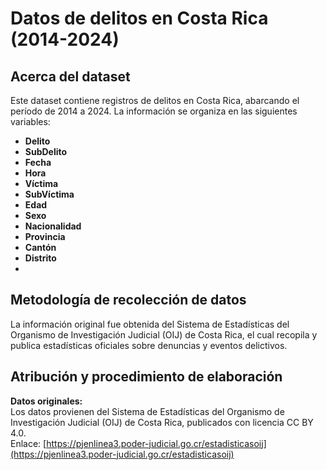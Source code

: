 # Datos de delitos en Costa Rica (2014-2024)

## Acerca del dataset

Este dataset contiene registros de delitos en Costa Rica, abarcando el período de 2014 a 2024. La información se organiza en las siguientes variables:

- **Delito**
- **SubDelito**
- **Fecha**
- **Hora**
- **Víctima**
- **SubVíctima**
- **Edad**
- **Sexo**
- **Nacionalidad**
- **Provincia**
- **Cantón**
- **Distrito**
- 
## Metodología de recolección de datos

La información original fue obtenida del Sistema de Estadísticas del Organismo de Investigación Judicial (OIJ) de Costa Rica, el cual recopila y publica estadísticas oficiales sobre denuncias y eventos delictivos.

## Atribución y procedimiento de elaboración

**Datos originales:**  
Los datos provienen del Sistema de Estadísticas del Organismo de Investigación Judicial (OIJ) de Costa Rica, publicados con licencia CC BY 4.0.  
Enlace: [https://pjenlinea3.poder-judicial.go.cr/estadisticasoij](https://pjenlinea3.poder-judicial.go.cr/estadisticasoij)

